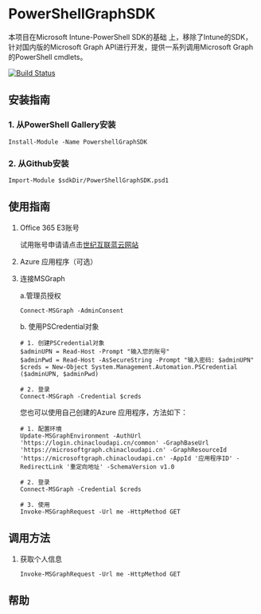 # PowerShellGraphSDK

本项目在Microsoft Intune-PowerShell SDK的基础 上，移除了Intune的SDK，针对国内版的Microsoft Graph API进行开发，提供一系列调用Microsoft Graph的PowerShell cmdlets。

[![Build Status](https://dev.azure.com/asunp/PowershellMSGraphSDK/_apis/build/status/PowershellMSGraphSDK-.NET%20Desktop-CI?branchName=master)](https://dev.azure.com/asunp/PowershellMSGraphSDK/_build/latest?definitionId=12&branchName=master)

## 安装指南

### 1. 从PowerShell Gallery安装

```
Install-Module -Name PowershellGraphSDK
```



### 2. 从Github安装

```
Import-Module $sdkDir/PowerShellGraphSDK.psd1
```



## 使用指南

1. Office 365 E3账号

   试用账号申请请点击[世纪互联蓝云网站](https://www.21vbluecloud.com/office365/)

2. Azure 应用程序（可选）

3. 连接MSGraph

   a.管理员授权

   ```
   Connect-MSGraph -AdminConsent
   ```

   b. 使用PSCredential对象

   ```
   # 1. 创建PSCredential对象
   $adminUPN = Read-Host -Prompt "输入您的账号"
   $adminPwd = Read-Host -AsSecureString -Prompt "输入密码: $adminUPN"
   $creds = New-Object System.Management.Automation.PSCredential ($adminUPN, $adminPwd)
   
   # 2. 登录
   Connect-MSGraph -Credential $creds
   ```

   您也可以使用自己创建的Azure 应用程序，方法如下：

   ```
   # 1. 配置环境
   Update-MSGraphEnvironment -AuthUrl 'https://login.chinacloudapi.cn/common' -GraphBaseUrl 'https://microsoftgraph.chinacloudapi.cn' -GraphResourceId 'https://microsoftgraph.chinacloudapi.cn' -AppId '应用程序ID' -RedirectLink '重定向地址' -SchemaVersion v1.0
   
   # 2. 登录
   Connect-MSGraph -Credential $creds
   
   # 3. 使用
   Invoke-MSGraphRequest -Url me -HttpMethod GET
   ```

   

## 调用方法

1. 获取个人信息

   ```
   Invoke-MSGraphRequest -Url me -HttpMethod GET
   ```

   

## 帮助
